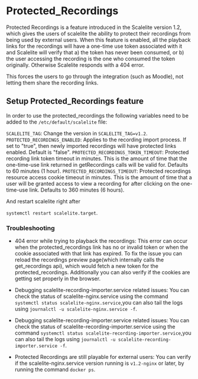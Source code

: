 # Protected_Recordings

Protected Recordings is a feature introduced in the Scalelite version 1.2, which gives the users of scalelite the ability to protect their recordings from being used by external users. When this feature is enabled, all the playback links for the recordings will have a one-time use token associated with it and Scalelite will verify that a) the token has never been consumed, or b) the user accessing the recording is the one who consumed the token originally. Otherwise Scalelite responds with a 404 error.

This forces the users to go through the integration (such as Moodle), not letting them share the recording links.

## Setup Protected_Recordings feature

In order to use the protected_recordings the following variables need to be added to the `/etc/default/scalelite` file:

`SCALELITE_TAG`: Change the version in `SCALELITE_TAG=v1.2`.
`PROTECTED_RECORDINGS_ENABLED`: Applies to the recording import process. If set to "true", then newly imported recordings will have protected links enabled. Default is "false".
`PROTECTED_RECORDINGS_TOKEN_TIMEOUT`: Protected recording link token timeout in minutes. This is the amount of time that the one-time-use link returned in getRecordings calls will be valid for. Defaults to 60 minutes (1 hour).
`PROTECTED_RECORDINGS_TIMEOUT`: Protected recordings resource access cookie timeout in minutes. This is the amount of time that a user will be granted access to view a recording for after clicking on the one-time-use link. Defaults to 360 minutes (6 hours).

And restart scalelite right after

`systemctl restart scalelite.target`.

### Troubleshooting 

* 404 error while trying to playback the recordings: This error can occur when the protected_recordings link has no or invalid token or when the cookie associated with that link has expired. To fix the issue you can reload the recordings preview page(which internally calls the get_recordings api), which would fetch a new token for the protected_recordings. Additionally you can also verify if the cookies are getting set properly in the browser.

* Debugging scalelite-recording-importer.service related issues: You can check the status of scalelite-nginx.service using the command `systemctl status scalelite-nginx.service`,you can also tail the logs using `journalctl -u scalelite-nginx.service -f`.

* Debugging scalelite-recording-importer.service related issues: You can check the status of scalelite-recording-importer.service using the command `systemctl status scalelite-recording-importer.service`,you can also tail the logs using `journalctl -u scalelite-recording-importer.service -f`.

* Protected Recordings are still playable for external users: You can verify if the scalelite-nginx.service version running is `v1.2-nginx` or later, by running the command `docker ps`.
